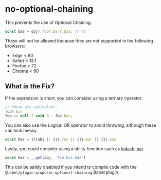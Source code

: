 # no-optional-chaining

This prevents the use of Optional Chaining:

```js
const baz = obj?.foo?.bar?.baz; // 42
```

These will not be allowed because they are not supported in the following browsers:

 - Edge < 80
 - Safari < 13.1
 - Firefox < 72
 - Chrome < 80

## What is the Fix?

If the expression is short, you can consider using a ternary operator:

```js
// these are equivalent:
foo?.bar
foo == null ? void 0 : foo.bar;
```

You can also use the Logical OR operator to avoid throwing, although these can look messy:

```js
const baz = (((obj || {}).foo || {}).bar || {}).baz
```

Lastly, you could consider using a utility function such as [lodash' `get`](https://lodash.com/docs/4.17.15#get)

```js
const baz = _.get(obj, 'foo.bar.baz')
```

This can be safely disabled if you intend to compile code with the `@babel/plugin-proposal-optional-chaining` Babel plugin.
